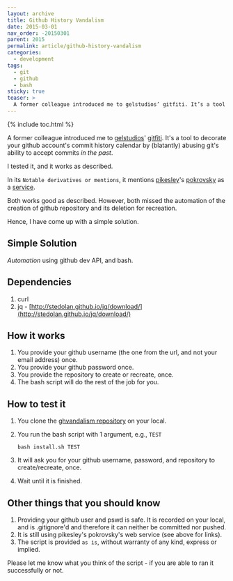 ```yaml
---
layout: archive
title: Github History Vandalism
date: 2015-03-01
nav_order: -20150301
parent: 2015
permalink: article/github-history-vandalism
categories:
  - development
tags:
  - git
  - github
  - bash
sticky: true
teaser: >
  A former colleague introduced me to gelstudios’ gitfiti. It’s a tool to decorate your github account’s commit history calendar by (blatantly) abusing git’s ability to accept commits in the past.
---
```


{% include toc.html %}

A former colleague introduced me to [gelstudios](https://github.com/gelstudios)' [gitfiti](https://github.com/gelstudios/gitfiti).  It's a tool to decorate your github account's commit history calendar by (blatantly) abusing git's ability to accept commits *in the past*.

I tested it, and it works as described.

In its `Notable derivatives or mentions`, it mentions [pikesley](https://github.com/pikesley)'s [pokrovsky](https://github.com/pikesley/pokrovsky) as a [service](http://pokrovsky.herokuapp.com/).

Both works good as described.  However, both missed the automation of the creation of github repository and its deletion for recreation.

Hence, I have come up with a simple solution.

## Simple Solution
*Automation* using github dev API, and bash.

## Dependencies
1.  curl
2.  jq - [http://stedolan.github.io/jq/download/](http://stedolan.github.io/jq/download/)

## How it works
1.  You provide your github username (the one from the url, and not your email address) once.
2.  You provide your github password once.
3.  You provide the repository to create or recreate, once.
4.  The bash script will do the rest of the job for you.

## How to test it
1.  You clone the [ghvandalism repository](https://github.com/timhtheos/ghvandalism) on your local.
2.  You run the bash script with 1 argument, e.g., `TEST`

    ~~~
    bash install.sh TEST
    ~~~

3.  It will ask you for your github username, password, and repository to create/recreate, once.
4.  Wait until it is finished.

## Other things that you should know
1.  Providing your github user and pswd is safe. It is recorded on your local, and is .gitignore'd and therefore it can neither be committed nor pushed.
2.  It is still using pikesley's pokrovsky's web service (see above for links).
3.  The script is provided `as is`, without warranty of any kind, express or implied.

Please let me know what you think of the script - if you are able to ran it successfully or not.
